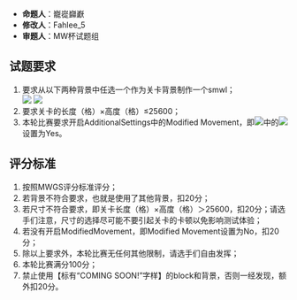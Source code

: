 - **命题人**：巃嵸巋巚
- **修改人**：Fahlee_5
- **审题人**：MW杯试题组

## 试题要求 

1. 要求从以下两种背景中任选一个作为关卡背景制作一个smwl；
    <br><img src="/images/image38.png" /> <img src="/images/image39.png" />
2. 要求关卡的长度（格）×高度（格）≤25600；
3. 本轮比赛要求开启AdditionalSettings中的Modified Movement，即<img src="/images/image40.png" />中的<img src="/images/image41.png" />设置为Yes。

## 评分标准

1. 按照MWGS评分标准评分；
2. 若背景不符合要求，也就是使用了其他背景，扣20分；
3. 若尺寸不符合要求，即关卡长度（格）×高度（格）＞25600，扣20分；请选手们注意，尺寸的选择尽可能不要引起关卡的卡顿以免影响测试体验；
4. 若没有开启ModifiedMovement，即Modified Movement设置为No，扣20分；
5. 除以上要求外，本轮比赛无任何其他限制，请选手们自由发挥；
6. 本轮比赛满分100分；
7. 禁止使用【标有“COMING SOON!”字样】的block和背景，否则一经发现，额外扣20分。